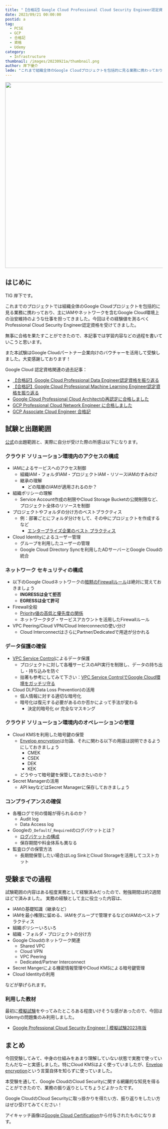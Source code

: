```yaml
---
title: "【合格記】Google Cloud Professional Cloud Security Engineer認定資格を振り返る"
date: 2023/09/21 00:00:00
postid: a
tag:
  - PCSE
  - GCP
  - 合格記
  - 資格
  - Udemy
category:
  - Infrastructure
thumbnail: /images/20230921a/thumbnail.png
author: 岸下優介
lede: "これまで組織全体のGoogle Cloudプロジェクトを包括的に見る業務に携わっており、主にIAMやネットワークを含むGoogle Cloud環境上の治安維持のような仕事を担ってきました。今回はその経験値を測るべくProfessional Cloud Security Engineer認定資格を受けてきました。"
---
```

<img src="/images/20230921a/image.png" alt="" width="611" height="593" loading="lazy">

## はじめに

TIG 岸下です。

これまでのプロジェクトでは組織全体のGoogle Cloudプロジェクトを包括的に見る業務に携わっており、主にIAMやネットワークを含むGoogle Cloud環境上の治安維持のような仕事を担ってきました。今回はその経験値を測るべくProfessional Cloud Security Engineer認定資格を受けてきました。

無事に合格を果たすことができたので、本記事では学習内容などの過程を書いていこうと思います。

また本試験はGoogle Cloudパートナー企業向けのバウチャーを活用して受験しました。大変感謝しております！

Google Cloud 認定資格関連の過去記事：

- [【合格記】Google Cloud Professional Data Engineer認定資格を振り返る](/articles/20211013a/)
- [【合格記】Google Cloud Professional Machine Learning Engineer認定資格を振り返る](/articles/20220930a/)
- [Google Cloud Professional Cloud Architectの再認定に合格しました](/articles/20220411a/)
- [GCP Professional Cloud Network Engineer に合格しました](/articles/20200902/)
- [GCP Associate Cloud Engineer 合格記](/articles/20210625a/)

## 試験と出題範囲

[公式](https://cloud.google.com/learn/certification/cloud-security-engineer?hl=ja)の出題範囲と、実際に自分が受けた際の所感は以下になります。

### クラウド ソリューション環境内のアクセスの構成

- IAMによるサービスへのアクセス制御
    - 組織IAM・フォルダIAM・プロジェクトIAM・リソースIAMのすみわけ
    - 継承の理解
        - どの階層のIAMが適用されるのか？
- 組織ポリシーの理解
    - Service Account作成の制限やCloud Storage Bucketの公開制限など、プロジェクト全体のリソースを制御
- プロジェクトやフォルダの分け方のベストプラクティス
    - 例：部署ごとにフォルダ分けをして、その中にプロジェクトを作成するなど
        - [エンタープライズ企業のベスト プラクティス](https://cloud.google.com/docs/enterprise/best-practices-for-enterprise-organizations?hl=ja)
- Cloud Identityによるユーザー管理
    - グループを利用したユーザーの管理
    - Google Cloud Directory Syncを利用したADサーバーとGoogle Cloudの統合

### ネットワーク セキュリティの構成

- 以下のGoogle Cloudネットワークの[暗黙のFirewallルール](https://cloud.google.com/firewall/docs/firewalls?hl=ja#default_firewall_rules)は絶対に覚えておきましょう
    - **INGRESSは全て拒否**
    - **EGRESSは全て許可**
- Firewall全般
    - [Priority値の高低と優先度の関係](https://cloud.google.com/firewall/docs/firewalls?hl=ja#priority_order_for_firewall_rules)
    - ネットワークタグ・サービスアカウントを活用したFirewallルール
- VPC Peering/Cloud VPN/Cloud Interconnectの使い分け
    - Cloud InterconnectはさらにPartner/Dedicatedで用途が分かれる

### データ保護の確保

- [VPC Service Control](https://cloud.google.com/vpc-service-controls/docs/overview?hl=ja)によるデータ保護
    - プロジェクトに対して各種サービスのAPI実行を制限し、データの持ち出し・持ち込みを防ぐ
    - 拙著も参考にしてみて下さい：[VPC Service ControlでGoogle Cloud環境をガッチリ守る](https://future-architect.github.io/articles/20230119a/)
- Cloud DLP(Data Loss Prevention)の活用
    - 個人情報に対する適切な暗号化
    - 暗号化は復元する必要があるのか否かによって手法が変わる
        - 決定的暗号化 or 完全なマスキング

### クラウド ソリューション環境内のオペレーションの管理

- Cloud KMSを利用した暗号鍵の保管
    - [Envelop encryption](https://cloud.google.com/kms/docs/envelope-encryption?hl=ja)は勿論、それに関わる以下の用語は説明できるようにしておきましょう
        - CMEK
        - CSEK
        - DEK
        - KEK
    - どうやって暗号鍵を保管しておきたいのか？
 - Secret Managerの活用
     - API keyなどはSecret Managerに保存しておきましょう

### コンプライアンスの確保

- 各種ログで何の情報が得られるのか？
    - Audit log
    - Data Access log
- Googleの`_Default`/`_Required`のログバケットとは？
    - [ログバケットの構成](https://cloud.google.com/logging/docs/buckets?hl=ja)
    - 保存期間や料金体系も異なる
- 監査ログの保管方法
    - 長期間保管したい場合はLog SinkとCloud Storageを活用してコストカット

## 受験までの過程

試験範囲の内容はある程度実務として経験済みだったので、勉強期間は約2週間ほどで済みました。
実務の経験として主に役立った内容は、

- IAMの基礎知識（継承など）
- IAMを最小権限に留める、IAMをグループで管理するなどのIAMのベストプラクティス
- 組織ポリシーいろいろ
- 組織・フォルダ・プロジェクトの分け方
- Google Cloudのネットワーク関連
    - Shared VPC
    - Cloud VPN
    - VPC Peering
    - Dedicated/Partner Interconnect
- Secret Mangerによる機密情報管理やCloud KMSによる暗号鍵管理
- Cloud Identityの利用

などが挙げられます。

### 利用した教材

最初に[模擬試験](https://docs.google.com/forms/d/e/1FAIpQLSf4ADmZr8WnDZjIK6dWvRTel2VmsP0fJtONy6UOFjWZHe-MpQ/viewform?hl=ja)をやってみたところある程度いけそうな感があったので、今回はUdemyの問題集のみ利用しました。

- [Google Professional Cloud Security Engineer | 模擬試験2023年版](https://www.udemy.com/course/google-professional-cloud-security-engineer-jp/learn/quiz/5813440/results?expanded=1040233892#reviews)

## まとめ

今回受験してみて、中身の仕組みをあまり理解していない状態で実務で使っていたんだなーと実感しました。特にCloud KMSはよく使っていましたが、[Envelop encryption](https://cloud.google.com/kms/docs/envelope-encryption?hl=ja)という言葉自体を知らずに使っていました。

本受験を通して、Google CloudのCloud Securityに関する網羅的な知見を得ることができたので、業務の振り返りとしてちょうどよかったです。

Google CloudのCloud Securityに取っ掛かりを得たい方、振り返りをしたい方はぜひ受けてみてください！

アイキャッチ画像は[Google Cloud Certification](https://cloud.google.com/learn/certification?hl=ja)から付与されたものになります。
